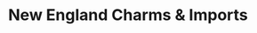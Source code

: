 ---
title: "New England Charms & Imports"
url: /north-conway/new-england-charms-and-imports/
shop: gift
---